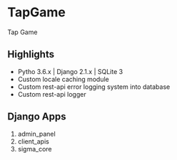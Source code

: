 # TapGame
Tap Game


## Highlights

* Pytho 3.6.x | Django 2.1.x | SQLite 3
* Custom locale caching module
* Custom rest-api error logging system into database
* Custom rest-api logger


## Django Apps
1. admin_panel
2. client_apis
3. sigma_core